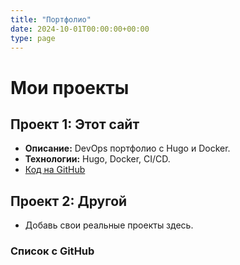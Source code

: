 ```yaml
---
title: "Портфолио"
date: 2024-10-01T00:00:00+00:00
type: page
---
```


# Мои проекты

## Проект 1: Этот сайт
- **Описание:** DevOps портфолио с Hugo и Docker.
- **Технологии:** Hugo, Docker, CI/CD.
- [Код на GitHub](https://github.com/yourusername/repo)  <!-- Замени на свой репо -->

## Проект 2: Другой
- Добавь свои реальные проекты здесь.

### Список с GitHub
<div id="repos"></div>
<script>
  fetch('https://api.github.com/users/zhenya/repos')  <!-- Замени zhenya на свой username -->
    .then(response => response.json())
    .then(data => {
      const reposDiv = document.getElementById('repos');
      reposDiv.innerHTML = '<ul>' + data.map(repo => `<li><a href="${repo.html_url}" target="_blank">${repo.name}</a></li>`).join('') + '</ul>';
    });
</script>
